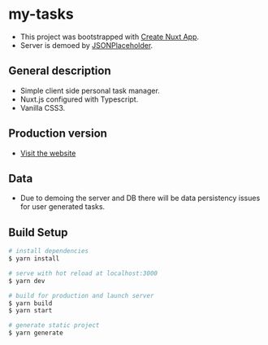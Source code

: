 # my-tasks
- This project was bootstrapped with [Create Nuxt App](https://github.com/nuxt/create-nuxt-app).
- Server is demoed by [JSONPlaceholder](https://jsonplaceholder.typicode.com/).

## General description
- Simple client side personal task manager. 
- Nuxt.js configured with Typescript. 
- Vanilla CSS3.

## Production version 
- [Visit the website](https://imbenrabi-tasks.netlify.app/)

## Data
- Due to demoing the server and DB there will be data persistency issues for user generated tasks.

## Build Setup

```bash
# install dependencies
$ yarn install

# serve with hot reload at localhost:3000
$ yarn dev

# build for production and launch server
$ yarn build
$ yarn start

# generate static project
$ yarn generate
```



